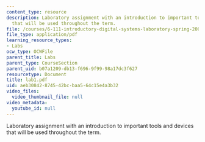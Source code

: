 ```yaml
---
content_type: resource
description: Laboratory assignment with an introduction to important tools and devices
  that will be used throughout the term.
file: /courses/6-111-introductory-digital-systems-laboratory-spring-2006/aeb30842874542bcbaa564c15e4a3b32_lab1.pdf
file_type: application/pdf
learning_resource_types:
- Labs
ocw_type: OCWFile
parent_title: Labs
parent_type: CourseSection
parent_uid: b07a1209-db13-f696-9f99-98a17dc3f627
resourcetype: Document
title: lab1.pdf
uid: aeb30842-8745-42bc-baa5-64c15e4a3b32
video_files:
  video_thumbnail_file: null
video_metadata:
  youtube_id: null
---
```

Laboratory assignment with an introduction to important tools and devices that will be used throughout the term.

